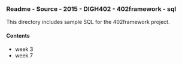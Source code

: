 ### Readme - Source - 2015 - DIGH402 - 402framework - sql

This directory includes sample SQL for the 402framework project.

#### Contents
* week 3
* week 7

